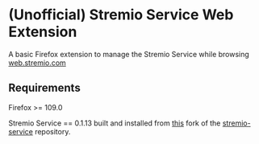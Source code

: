 # (Unofficial) Stremio Service Web Extension

A basic Firefox extension to manage the Stremio Service while browsing [web.stremio.com](https://web.stremio.com/)

## Requirements

Firefox >= 109.0

Stremio Service == 0.1.13 built and installed from [this](https://github.com/ArtificialSloth/stremio-service/tree/feat/native-messaging-support) fork of the [stremio-service](https://github.com/Stremio/stremio-service) repository.